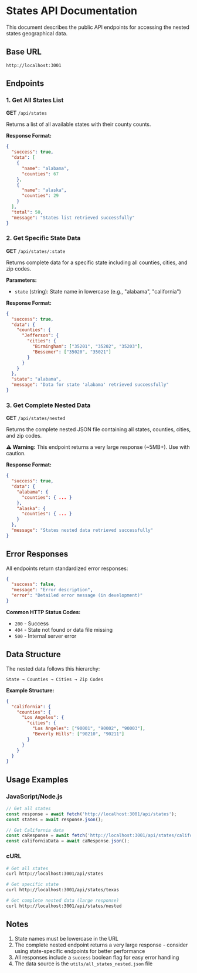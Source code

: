 # States API Documentation

This document describes the public API endpoints for accessing the nested states geographical data.

## Base URL
```
http://localhost:3001
```

## Endpoints

### 1. Get All States List
**GET** `/api/states`

Returns a list of all available states with their county counts.

**Response Format:**
```json
{
  "success": true,
  "data": [
    {
      "name": "alabama",
      "counties": 67
    },
    {
      "name": "alaska", 
      "counties": 29
    }
  ],
  "total": 50,
  "message": "States list retrieved successfully"
}
```

### 2. Get Specific State Data
**GET** `/api/states/:state`

Returns complete data for a specific state including all counties, cities, and zip codes.

**Parameters:**
- `state` (string): State name in lowercase (e.g., "alabama", "california")

**Response Format:**
```json
{
  "success": true,
  "data": {
    "counties": {
      "Jefferson": {
        "cities": {
          "Birmingham": ["35201", "35202", "35203"],
          "Bessemer": ["35020", "35021"]
        }
      }
    }
  },
  "state": "alabama",
  "message": "Data for state 'alabama' retrieved successfully"
}
```

### 3. Get Complete Nested Data
**GET** `/api/states/nested`

Returns the complete nested JSON file containing all states, counties, cities, and zip codes.

**⚠️ Warning:** This endpoint returns a very large response (~5MB+). Use with caution.

**Response Format:**
```json
{
  "success": true,
  "data": {
    "alabama": {
      "counties": { ... }
    },
    "alaska": {
      "counties": { ... }
    }
  },
  "message": "States nested data retrieved successfully"
}
```

## Error Responses

All endpoints return standardized error responses:

```json
{
  "success": false,
  "message": "Error description",
  "error": "Detailed error message (in development)"
}
```

**Common HTTP Status Codes:**
- `200` - Success
- `404` - State not found or data file missing
- `500` - Internal server error

## Data Structure

The nested data follows this hierarchy:
```
State → Counties → Cities → Zip Codes
```

**Example Structure:**
```json
{
  "california": {
    "counties": {
      "Los Angeles": {
        "cities": {
          "Los Angeles": ["90001", "90002", "90003"],
          "Beverly Hills": ["90210", "90211"]
        }
      }
    }
  }
}
```

## Usage Examples

### JavaScript/Node.js
```javascript
// Get all states
const response = await fetch('http://localhost:3001/api/states');
const states = await response.json();

// Get California data
const caResponse = await fetch('http://localhost:3001/api/states/california');
const californiaData = await caResponse.json();
```

### cURL
```bash
# Get all states
curl http://localhost:3001/api/states

# Get specific state
curl http://localhost:3001/api/states/texas

# Get complete nested data (large response)
curl http://localhost:3001/api/states/nested
```

## Notes

1. State names must be lowercase in the URL
2. The complete nested endpoint returns a very large response - consider using state-specific endpoints for better performance
3. All responses include a `success` boolean flag for easy error handling
4. The data source is the `utils/all_states_nested.json` file